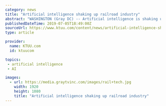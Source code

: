 ```yaml
---
category: news
title: "Artificial intelligence shaking up railroad industry"
abstract: "WASHINGTON (Gray DC) -- Artificial intelligence is shaking up the railroad industry. Now business leaders and researchers are showing off the latest gadgets and tools that can out-smart their human controllers and make train travel safer. Our Washington ..."
publishedDateTime: 2019-07-05T18:49:00Z
sourceUrl: https://www.ktuu.com/content/news/artificial-intelligence-shaking-up-railroad-industry.html
type: article

provider:
  name: KTUU.com
  id: ktuucom

topics:
 - artificial intelligence
 - AI

images:
  - url: https://media.graytvinc.com/images/rail+tech.jpg
    width: 1920
    height: 1080
    title: "Artificial intelligence shaking up railroad industry"
---
```

